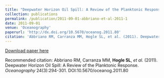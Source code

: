 ```yaml
---
title: "Deepwater Horizon Oil Spill: A Review of the Planktonic Response"
collection: publications
permalink: /publication/2011-09-01-abbriano-et-al-2011-1
date: 2011-09-01
venue: 'Oceanography'
paperurl: 'http://dx.doi.org/10.5670/oceanog.2011.80'
citation: 'Abbriano RM, Carranza MM, Hogle SL, et al. (2011). Deepwater Horizon Oil Spill: A Review of the Planktonic Response. _Oceanography_ 24(3):294-301. DOI:10.5670/oceanog.2011.80'
---
```


<a href='http://dx.doi.org/10.5670/oceanog.2011.80'>Download paper here</a>

Recommended citation: Abbriano RM, Carranza MM, __Hogle SL__, _et al._ (2011). Deepwater Horizon Oil Spill: A Review of the Planktonic Response. _Oceanography_ 24(3):294-301. DOI:10.5670/oceanog.2011.80